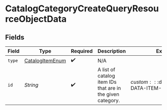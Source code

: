 # CatalogCategoryCreateQueryResourceObjectData


## Fields

| Field                                                         | Type                                                          | Required                                                      | Description                                                   | Example                                                       |
| ------------------------------------------------------------- | ------------------------------------------------------------- | ------------------------------------------------------------- | ------------------------------------------------------------- | ------------------------------------------------------------- |
| `type`                                                        | [CatalogItemEnum](../../models/components/CatalogItemEnum.md) | :heavy_check_mark:                                            | N/A                                                           |                                                               |
| `id`                                                          | *String*                                                      | :heavy_check_mark:                                            | A list of catalog item IDs that are in the given category.    | $custom:::$default:::SAMPLE-DATA-ITEM-1                       |